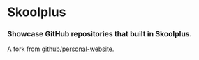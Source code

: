 # Skoolplus

### Showcase GitHub repositories that built in Skoolplus.

A fork from [github/personal-website](https://github.com/github/personal-website).

